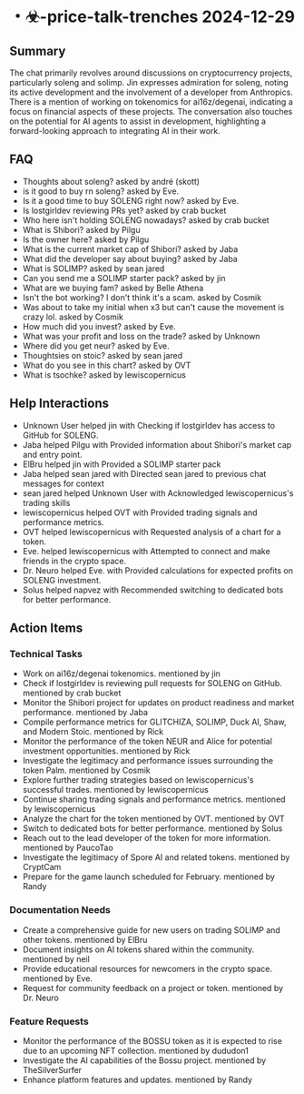# ・☣-price-talk-trenches 2024-12-29

## Summary
The chat primarily revolves around discussions on cryptocurrency projects, particularly soleng and solimp. Jin expresses admiration for soleng, noting its active development and the involvement of a developer from Anthropics. There is a mention of working on tokenomics for ai16z/degenai, indicating a focus on financial aspects of these projects. The conversation also touches on the potential for AI agents to assist in development, highlighting a forward-looking approach to integrating AI in their work.

## FAQ
- Thoughts about soleng? asked by andré (skott)
- is it good to buy rn soleng? asked by Eve.
- Is it a good time to buy SOLENG right now? asked by Eve.
- Is lostgirldev reviewing PRs yet? asked by crab bucket
- Who here isn't holding SOLENG nowadays? asked by crab bucket
- What is Shibori? asked by Pilgu
- Is the owner here? asked by Pilgu
- What is the current market cap of Shibori? asked by Jaba
- What did the developer say about buying? asked by Jaba
- What is SOLIMP? asked by sean jared
- Can you send me a SOLIMP starter pack? asked by jin
- What are we buying fam? asked by Belle Athena
- Isn't the bot working? I don't think it's a scam. asked by Cosmik
- Was about to take my initial when x3 but can't cause the movement is crazy lol. asked by Cosmik
- How much did you invest? asked by Eve.
- What was your profit and loss on the trade? asked by Unknown
- Where did you get neur? asked by Eve.
- Thoughtsies on stoic? asked by sean jared
- What do you see in this chart? asked by OVT
- What is tsochke? asked by lewiscopernicus

## Help Interactions
- Unknown User helped jin with Checking if lostgirldev has access to GitHub for SOLENG.
- Jaba helped Pilgu with Provided information about Shibori's market cap and entry point.
- ElBru helped jin with Provided a SOLIMP starter pack
- Jaba helped sean jared with Directed sean jared to previous chat messages for context
- sean jared helped Unknown User with Acknowledged lewiscopernicus's trading skills
- lewiscopernicus helped OVT with Provided trading signals and performance metrics.
- OVT helped lewiscopernicus with Requested analysis of a chart for a token.
- Eve. helped lewiscopernicus with Attempted to connect and make friends in the crypto space.
- Dr. Neuro helped Eve. with Provided calculations for expected profits on SOLENG investment.
- Solus helped napvez with Recommended switching to dedicated bots for better performance.

## Action Items

### Technical Tasks
- Work on ai16z/degenai tokenomics. mentioned by jin
- Check if lostgirldev is reviewing pull requests for SOLENG on GitHub. mentioned by crab bucket
- Monitor the Shibori project for updates on product readiness and market performance. mentioned by Jaba
- Compile performance metrics for GLITCHIZA, SOLIMP, Duck AI, Shaw, and Modern Stoic. mentioned by Rick
- Monitor the performance of the token NEUR and Alice for potential investment opportunities. mentioned by Rick
- Investigate the legitimacy and performance issues surrounding the token Palm. mentioned by Cosmik
- Explore further trading strategies based on lewiscopernicus's successful trades. mentioned by lewiscopernicus
- Continue sharing trading signals and performance metrics. mentioned by lewiscopernicus
- Analyze the chart for the token mentioned by OVT. mentioned by OVT
- Switch to dedicated bots for better performance. mentioned by Solus
- Reach out to the lead developer of the token for more information. mentioned by PaucoTao
- Investigate the legitimacy of Spore AI and related tokens. mentioned by CryptCam
- Prepare for the game launch scheduled for February. mentioned by Randy

### Documentation Needs
- Create a comprehensive guide for new users on trading SOLIMP and other tokens. mentioned by ElBru
- Document insights on AI tokens shared within the community. mentioned by neil
- Provide educational resources for newcomers in the crypto space. mentioned by Eve.
- Request for community feedback on a project or token. mentioned by Dr. Neuro

### Feature Requests
- Monitor the performance of the BOSSU token as it is expected to rise due to an upcoming NFT collection. mentioned by dududon1
- Investigate the AI capabilities of the Bossu project. mentioned by TheSilverSurfer
- Enhance platform features and updates. mentioned by Randy